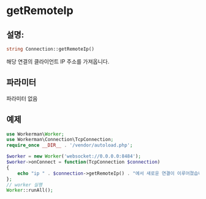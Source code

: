 # getRemoteIp
## 설명:
```php
string Connection::getRemoteIp()
```

해당 연결의 클라이언트 IP 주소를 가져옵니다.

## 파라미터

파라미터 없음

## 예제

```php
use Workerman\Worker;
use Workerman\Connection\TcpConnection;
require_once __DIR__ . '/vendor/autoload.php';

$worker = new Worker('websocket://0.0.0.0:8484');
$worker->onConnect = function(TcpConnection $connection)
{
    echo "ip " . $connection->getRemoteIp() . "에서 새로운 연결이 이루어졌습니다.\n";
};
// worker 실행
Worker::runAll();
```

